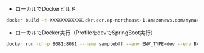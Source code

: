 * ローカルでDockerビルド
```sh
docker build -t XXXXXXXXXXXX.dkr.ecr.ap-northeast-1.amazonaws.com/mynavi-sample-ecs-bff:latest .
```

* ローカルでDocker実行（ProfileをdevでSpringBoot実行）
```sh
docker run -d -p 8081:8081 --name samplebff --env ENV_TYPE=dev --env BACKEND_URL=http://localhost:8080 --add-host=localhost:(ローカルPCのプライベートIP) XXXXXXXXXXXX.dkr.ecr.ap-northeast-1.amazonaws.com/mynavi-sample-ecs-bff:latest
```